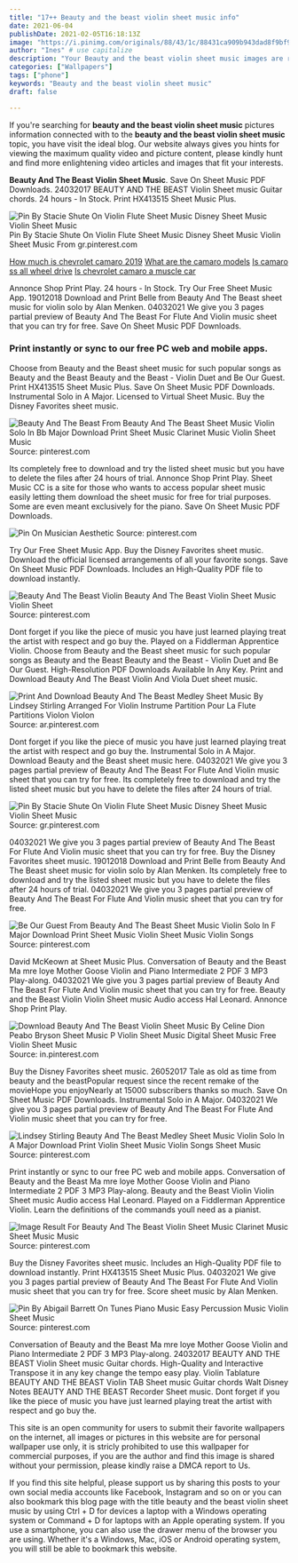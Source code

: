 ```yaml
---
title: "17++ Beauty and the beast violin sheet music info"
date: 2021-06-04
publishDate: 2021-02-05T16:18:13Z
image: "https://i.pinimg.com/originals/88/43/1c/88431ca909b943dad8f9bf967cd2f933.jpg"
author: "Ines" # use capitalize
description: "Your Beauty and the beast violin sheet music images are ready in this website. Beauty and the beast violin sheet music are a topic that is being searched for and liked by netizens now. You can Download the Beauty and the beast violin sheet music files here. Download all royalty-free vectors."
categories: ["Wallpapers"]
tags: ["phone"]
keywords: "Beauty and the beast violin sheet music"
draft: false

---
```


If you're searching for **beauty and the beast violin sheet music** pictures information connected with to the **beauty and the beast violin sheet music** topic, you have visit the ideal  blog.  Our website always  gives you  hints  for viewing  the maximum  quality video and picture  content, please kindly hunt and find more enlightening video articles and images  that fit your interests.

**Beauty And The Beast Violin Sheet Music**. Save On Sheet Music PDF Downloads. 24032017 BEAUTY AND THE BEAST Violin Sheet music Guitar chords. 24 hours - In Stock. Print HX413515 Sheet Music Plus.

![Pin By Stacie Shute On Violin Flute Sheet Music Disney Sheet Music Violin Sheet Music](https://i.pinimg.com/originals/d1/39/17/d13917536016cb1ca3732d696d8d9931.jpg "Pin By Stacie Shute On Violin Flute Sheet Music Disney Sheet Music Violin Sheet Music")
Pin By Stacie Shute On Violin Flute Sheet Music Disney Sheet Music Violin Sheet Music From gr.pinterest.com

[How much is chevrolet camaro 2019](/how-much-is-chevrolet-camaro-2019/)
[What are the camaro models](/what-are-the-camaro-models/)
[Is camaro ss all wheel drive](/is-camaro-ss-all-wheel-drive/)
[Is chevrolet camaro a muscle car](/is-chevrolet-camaro-a-muscle-car/)

Annonce Shop Print Play. 24 hours - In Stock. Try Our Free Sheet Music App. 19012018 Download and Print Belle from Beauty And The Beast sheet music for violin solo by Alan Menken. 04032021 We give you 3 pages partial preview of Beauty And The Beast For Flute And Violin music sheet that you can try for free. Save On Sheet Music PDF Downloads.

### Print instantly or sync to our free PC web and mobile apps.

Choose from Beauty and the Beast sheet music for such popular songs as Beauty and the Beast Beauty and the Beast - Violin Duet and Be Our Guest. Print HX413515 Sheet Music Plus. Save On Sheet Music PDF Downloads. Instrumental Solo in A Major. Licensed to Virtual Sheet Music. Buy the Disney Favorites sheet music.


![Beauty And The Beast From Beauty And The Beast Sheet Music Violin Solo In Bb Major Download Print Sheet Music Clarinet Music Violin Sheet Music](https://i.pinimg.com/originals/96/b0/72/96b0722c532b4071565127dcb26a9651.gif "Beauty And The Beast From Beauty And The Beast Sheet Music Violin Solo In Bb Major Download Print Sheet Music Clarinet Music Violin Sheet Music")
Source: pinterest.com

Its completely free to download and try the listed sheet music but you have to delete the files after 24 hours of trial. Annonce Shop Print Play. Sheet Music CC is a site for those who wants to access popular sheet music easily letting them download the sheet music for free for trial purposes. Some are even meant exclusively for the piano. Save On Sheet Music PDF Downloads.

![Pin On Musician Aesthetic](https://i.pinimg.com/originals/35/66/18/356618d451626c6f034b10b1521e53c0.png "Pin On Musician Aesthetic")
Source: pinterest.com

Try Our Free Sheet Music App. Buy the Disney Favorites sheet music. Download the official licensed arrangements of all your favorite songs. Save On Sheet Music PDF Downloads. Includes an High-Quality PDF file to download instantly.

![Beauty And The Beast Violin Beauty And The Beast Violin Sheet Music Violin Sheet](https://i.pinimg.com/originals/44/61/06/446106aa045c0a1a75d3a077901d6ba6.jpg "Beauty And The Beast Violin Beauty And The Beast Violin Sheet Music Violin Sheet")
Source: pinterest.com

Dont forget if you like the piece of music you have just learned playing treat the artist with respect and go buy the. Played on a Fiddlerman Apprentice Violin. Choose from Beauty and the Beast sheet music for such popular songs as Beauty and the Beast Beauty and the Beast - Violin Duet and Be Our Guest. High-Resolution PDF Downloads Available In Any Key. Print and Download Beauty And The Beast Violin And Viola Duet sheet music.

![Print And Download Beauty And The Beast Medley Sheet Music By Lindsey Stirling Arranged For Violin Instrume Partition Pour La Flute Partitions Violon Violon](https://i.pinimg.com/originals/0f/5b/c3/0f5bc3e63dbf1e4b6cbdbb46875a3aed.gif "Print And Download Beauty And The Beast Medley Sheet Music By Lindsey Stirling Arranged For Violin Instrume Partition Pour La Flute Partitions Violon Violon")
Source: ar.pinterest.com

Dont forget if you like the piece of music you have just learned playing treat the artist with respect and go buy the. Instrumental Solo in A Major. Download Beauty and the Beast sheet music here. 04032021 We give you 3 pages partial preview of Beauty And The Beast For Flute And Violin music sheet that you can try for free. Its completely free to download and try the listed sheet music but you have to delete the files after 24 hours of trial.

![Pin By Stacie Shute On Violin Flute Sheet Music Disney Sheet Music Violin Sheet Music](https://i.pinimg.com/originals/d1/39/17/d13917536016cb1ca3732d696d8d9931.jpg "Pin By Stacie Shute On Violin Flute Sheet Music Disney Sheet Music Violin Sheet Music")
Source: gr.pinterest.com

04032021 We give you 3 pages partial preview of Beauty And The Beast For Flute And Violin music sheet that you can try for free. Buy the Disney Favorites sheet music. 19012018 Download and Print Belle from Beauty And The Beast sheet music for violin solo by Alan Menken. Its completely free to download and try the listed sheet music but you have to delete the files after 24 hours of trial. 04032021 We give you 3 pages partial preview of Beauty And The Beast For Flute And Violin music sheet that you can try for free.

![Be Our Guest From Beauty And The Beast Sheet Music Violin Solo In F Major Download Print Sheet Music Violin Sheet Music Violin Songs](https://i.pinimg.com/originals/0e/56/da/0e56da98b62bf03190fd3e2f44cee6fe.gif "Be Our Guest From Beauty And The Beast Sheet Music Violin Solo In F Major Download Print Sheet Music Violin Sheet Music Violin Songs")
Source: pinterest.com

David McKeown at Sheet Music Plus. Conversation of Beauty and the Beast Ma mre loye Mother Goose Violin and Piano Intermediate 2 PDF 3 MP3 Play-along. 04032021 We give you 3 pages partial preview of Beauty And The Beast For Flute And Violin music sheet that you can try for free. Beauty and the Beast Violin Violin Sheet music Audio access Hal Leonard. Annonce Shop Print Play.

![Download Beauty And The Beast Violin Sheet Music By Celine Dion Peabo Bryson Sheet Music P Violin Sheet Music Digital Sheet Music Free Violin Sheet Music](https://i.pinimg.com/originals/89/cc/86/89cc864d945f222a5e2568890fe1693b.png "Download Beauty And The Beast Violin Sheet Music By Celine Dion Peabo Bryson Sheet Music P Violin Sheet Music Digital Sheet Music Free Violin Sheet Music")
Source: in.pinterest.com

Buy the Disney Favorites sheet music. 26052017 Tale as old as time from beauty and the beastPopular request since the recent remake of the movieHope you enjoyNearly at 15000 subscribers thanks so much. Save On Sheet Music PDF Downloads. Instrumental Solo in A Major. 04032021 We give you 3 pages partial preview of Beauty And The Beast For Flute And Violin music sheet that you can try for free.

![Lindsey Stirling Beauty And The Beast Medley Sheet Music Violin Solo In A Major Download Print Violin Sheet Music Violin Songs Sheet Music](https://i.pinimg.com/originals/20/2e/a7/202ea7345332c861358347dfafc84eb2.gif "Lindsey Stirling Beauty And The Beast Medley Sheet Music Violin Solo In A Major Download Print Violin Sheet Music Violin Songs Sheet Music")
Source: pinterest.com

Print instantly or sync to our free PC web and mobile apps. Conversation of Beauty and the Beast Ma mre loye Mother Goose Violin and Piano Intermediate 2 PDF 3 MP3 Play-along. Beauty and the Beast Violin Violin Sheet music Audio access Hal Leonard. Played on a Fiddlerman Apprentice Violin. Learn the definitions of the commands youll need as a pianist.

![Image Result For Beauty And The Beast Violin Sheet Music Clarinet Music Sheet Music Music](https://i.pinimg.com/originals/be/91/02/be910280e86f80f0220730b66d9cf2eb.gif "Image Result For Beauty And The Beast Violin Sheet Music Clarinet Music Sheet Music Music")
Source: pinterest.com

Buy the Disney Favorites sheet music. Includes an High-Quality PDF file to download instantly. Print HX413515 Sheet Music Plus. 04032021 We give you 3 pages partial preview of Beauty And The Beast For Flute And Violin music sheet that you can try for free. Score sheet music by Alan Menken.

![Pin By Abigail Barrett On Tunes Piano Music Easy Percussion Music Violin Sheet Music](https://i.pinimg.com/originals/88/43/1c/88431ca909b943dad8f9bf967cd2f933.jpg "Pin By Abigail Barrett On Tunes Piano Music Easy Percussion Music Violin Sheet Music")
Source: pinterest.com

Conversation of Beauty and the Beast Ma mre loye Mother Goose Violin and Piano Intermediate 2 PDF 3 MP3 Play-along. 24032017 BEAUTY AND THE BEAST Violin Sheet music Guitar chords. High-Quality and Interactive Transpose it in any key change the tempo easy play. Violin Tablature BEAUTY AND THE BEAST Violin TAB Sheet music Guitar chords Walt Disney Notes BEAUTY AND THE BEAST Recorder Sheet music. Dont forget if you like the piece of music you have just learned playing treat the artist with respect and go buy the.

This site is an open community for users to submit their favorite wallpapers on the internet, all images or pictures in this website are for personal wallpaper use only, it is stricly prohibited to use this wallpaper for commercial purposes, if you are the author and find this image is shared without your permission, please kindly raise a DMCA report to Us.

If you find this site helpful, please support us by sharing this posts to your own social media accounts like Facebook, Instagram and so on or you can also bookmark this blog page with the title beauty and the beast violin sheet music by using Ctrl + D for devices a laptop with a Windows operating system or Command + D for laptops with an Apple operating system. If you use a smartphone, you can also use the drawer menu of the browser you are using. Whether it's a Windows, Mac, iOS or Android operating system, you will still be able to bookmark this website.
